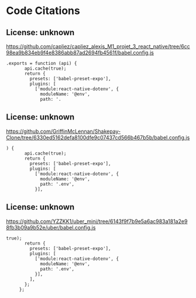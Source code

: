 # Code Citations

## License: unknown
https://github.com/capliez/capliez_alexis_M1_projet_3_react_native/tree/6cc98ea9b834eb9f4e8386abb87ad2694fb4561f/babel.config.js

```
.exports = function (api) {
       api.cache(true);
       return {
         presets: ['babel-preset-expo'],
         plugins: [
           ['module:react-native-dotenv', {
             moduleName: '@env',
             path: '.
```


## License: unknown
https://github.com/GriffinMcLennan/Shakepay-Clone/tree/6330ed5162defa8100dfe9c07437cd566b467b5b/babel.config.js

```
) {
       api.cache(true);
       return {
         presets: ['babel-preset-expo'],
         plugins: [
           ['module:react-native-dotenv', {
             moduleName: '@env',
             path: '.env',
           }],
```


## License: unknown
https://github.com/YZZKK1/uber_mini/tree/6143f9f7b9e5a6ac983a181a2e98fb3b09a9b52e/uber/babel.config.js

```
true);
       return {
         presets: ['babel-preset-expo'],
         plugins: [
           ['module:react-native-dotenv', {
             moduleName: '@env',
             path: '.env',
           }],
         ],
       };
     };
```

